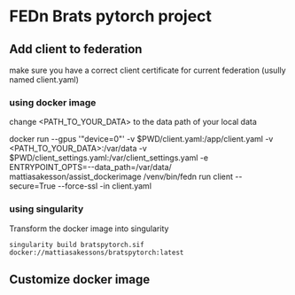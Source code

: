 # FEDn Brats pytorch project

## 
## Add client to federation

make sure you have a correct client certificate for current federation (usully named client.yaml)

### using docker image

change <PATH_TO_YOUR_DATA> to the data path of your local data

docker run --gpus '"device=0"' -v $PWD/client.yaml:/app/client.yaml -v <PATH_TO_YOUR_DATA>:/var/data -v $PWD/client_settings.yaml:/var/client_settings.yaml -e ENTRYPOINT_OPTS=--data_path=/var/data/ mattiasakesson/assist_dockerimage /venv/bin/fedn run client --secure=True --force-ssl -in client.yaml

### using singularity

Transform the docker image into singularity

```console
singularity build bratspytorch.sif docker://mattiasakessons/bratspytorch:latest
```


## Customize docker image